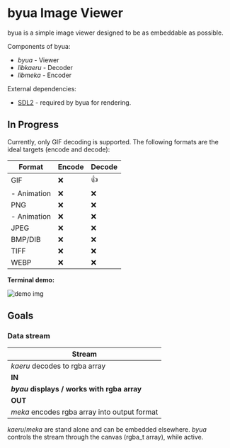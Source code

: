 byua Image Viewer
====================

byua is a simple image viewer designed to be as embeddable as possible.

Components of byua:
 - *byua*     - Viewer
 - *libkaeru* - Decoder
 - *libmeka*  - Encoder

External dependencies:
 - [SDL2](http://libsdl.org) - required by byua for rendering.

## In Progress
Currently, only GIF decoding is supported. The following formats are the ideal targets (encode and decode):

|Format|Encode|Decode|
|------|------|------|
|GIF|:x:|:+1:|
| - Animation|:x:|:x:|
|PNG|:x:|:x:|
| - Animation|:x:|:x:|
|JPEG|:x:|:x:|
|BMP/DIB|:x:|:x:|
|TIFF|:x:|:x:|
|WEBP|:x:|:x:|
 
**Terminal demo:**

![demo img](http://i.imgur.com/u9bnWRG.png)

## Goals
### Data stream
|Stream|
|------|
|*kaeru* decodes to rgba array|
| **IN** |
|**_byau_ displays / works with rgba array**|
| **OUT** |
|*meka* encodes rgba array into output format|

*kaeru*/*meka* are stand alone and can be embedded elsewhere. *byua* controls the stream through the canvas (rgba_t array), while active.
